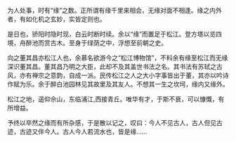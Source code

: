 <p>为人处事，时有“缘”之数。正所谓有缘千里来相会，无缘对面不相逢。缘之内外者，有如化机之玄妙，实皆定则也。</p><p>是日也，骄阳时隐时现，白云时断时续。余以“缘”而置足于松江。登方塔以览四境，舟醉池而赏古木。至身于绿荫之中，浮想至前朝之史。</p><p>向之董其昌亦松江人也，余慕名欲游今之“松江博物馆”，不料余有缘至松江而无缘深识董其昌。董其昌乃明之大臣，此却不及其盖世书法之名。其书法有苏轼之古风，亦有禅宗之意韵，自成一派。民传松江之人之大小字事皆出于董，其亦以吟诗作赋为乐。余于醉白池园林见其故里及其友人。不想其一生之坎坷，缘内又缘外。</p><p>松江之地，遥仰佘山，东临浦江,西接青丘。唯华有才，于斯不衰，可以慷慨，有所增益。</p><p>予终以卒然之缘而有所杂感，于是散以记之，叹曰：今人不见古人，古人但见古迹，古迹又伴今人。古人今人若流水也，皆是缘……</p>